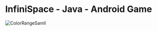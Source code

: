 # InfiniSpace - Java - Android Game

![ColorRangeSamll](https://user-images.githubusercontent.com/69638284/104095229-6489e080-529e-11eb-84c5-b24c8072f584.jpg)
